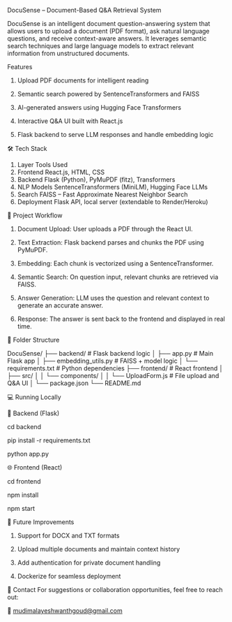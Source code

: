 DocuSense – Document-Based Q&A Retrieval System

DocuSense is an intelligent document question-answering system that allows users to upload a document (PDF format), ask natural language questions, and receive context-aware answers. It leverages semantic search techniques and large language models to extract relevant information from unstructured documents.

Features

1. Upload PDF documents for intelligent reading

2.  Semantic search powered by SentenceTransformers and FAISS

3.  AI-generated answers using Hugging Face Transformers

4.  Interactive Q&A UI built with React.js

5.  Flask backend to serve LLM responses and handle embedding logic

🛠️ Tech Stack

1. Layer	Tools Used
2. Frontend	React.js, HTML, CSS
3. Backend	Flask (Python), PyMuPDF (fitz), Transformers
4. NLP Models	SentenceTransformers (MiniLM), Hugging Face LLMs
5. Search	FAISS – Fast Approximate Nearest Neighbor Search
6. Deployment	Flask API, local server (extendable to Render/Heroku)

🧾 Project Workflow

1. Document Upload: User uploads a PDF through the React UI.

2. Text Extraction: Flask backend parses and chunks the PDF using PyMuPDF.

3. Embedding: Each chunk is vectorized using a SentenceTransformer.

4. Semantic Search: On question input, relevant chunks are retrieved via FAISS.

5. Answer Generation: LLM uses the question and relevant context to generate an accurate answer.

6. Response: The answer is sent back to the frontend and displayed in real time.

📂 Folder Structure

DocuSense/
├── backend/                      # Flask backend logic
│   ├── app.py                    # Main Flask app
│   ├── embedding_utils.py        # FAISS + model logic
│   └── requirements.txt          # Python dependencies
├── frontend/                     # React frontend
│   ├── src/
│   │   └── components/
│   │       └── UploadForm.js     # File upload and Q&A UI
│   └── package.json
└── README.md

💻 Running Locally

🧩 Backend (Flask)

cd backend

pip install -r requirements.txt

python app.py

🌐 Frontend (React)

cd frontend

npm install

npm start


🎯 Future Improvements

1. Support for DOCX and TXT formats

2. Upload multiple documents and maintain context history

3. Add authentication for private document handling

4. Dockerize for seamless deployment

🤝 Contact
For suggestions or collaboration opportunities, feel free to reach out:

📧 mudimalayeshwanthgoud@gmail.com
